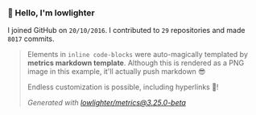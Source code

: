 ### 👋 Hello, I'm lowlighter

I joined GitHub on `20/10/2016`.
I contributed to `29` repositories and made `8017` commits.

> Elements in `inline code-blocks` were auto-magically templated by **metrics markdown template**.
> Although this is rendered as a PNG image in this example, it'll actually push markdown 😎
>
> Endless customization is possible, including hyperlinks 🎉!
>
> *Generated with [lowlighter/metrics@3.25.0-beta](https://github.com/lowlighter/metrics)*
